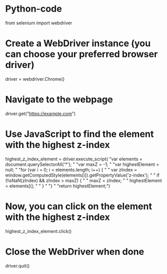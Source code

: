 # Python-code
from selenium import webdriver

# Create a WebDriver instance (you can choose your preferred browser driver)
driver = webdriver.Chrome()

# Navigate to the webpage
driver.get("https://example.com")

# Use JavaScript to find the element with the highest z-index
highest_z_index_element = driver.execute_script(
    "var elements = document.querySelectorAll('*'); "
    "var maxZ = -1; "
    "var highestElement = null; "
    "for (var i = 0; i < elements.length; i++) { "
    "    var zIndex = window.getComputedStyle(elements[i]).getPropertyValue('z-index'); "
    "    if (!isNaN(zIndex) && zIndex > maxZ) { "
    "        maxZ = zIndex; "
    "        highestElement = elements[i]; "
    "    } "
    "} "
    "return highestElement;")

# Now, you can click on the element with the highest z-index
highest_z_index_element.click()

# Close the WebDriver when done
driver.quit()
